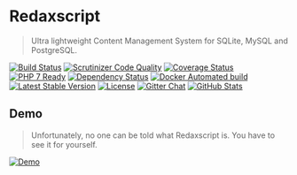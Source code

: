 Redaxscript
===========

> Ultra lightweight Content Management System for SQLite, MySQL and PostgreSQL.

[![Build Status](https://img.shields.io/travis/redaxmedia/redaxscript.svg?style=flat)](https://travis-ci.org/redaxmedia/redaxscript)
[![Scrutinizer Code Quality](https://img.shields.io/scrutinizer/g/redaxmedia/redaxscript.svg?style=flat)](https://scrutinizer-ci.com/g/redaxmedia/redaxscript)
[![Coverage Status](https://img.shields.io/coveralls/redaxmedia/redaxscript.svg?style=flat)](https://coveralls.io/r/redaxmedia/redaxscript)
[![PHP 7 Ready](http://php7ready.timesplinter.ch/redaxmedia/redaxscript/badge.svg?style=flat)](https://travis-ci.org/redaxmedia/redaxscript)
[![Dependency Status](https://gemnasium.com/badges/github.com/redaxmedia/redaxscript.svg)](https://gemnasium.com/github.com/redaxmedia/redaxscript)
[![Docker Automated build](https://img.shields.io/docker/automated/redaxmedia/redaxscript.svg)](https://hub.docker.com/r/redaxmedia/redaxscript/)
[![Latest Stable Version](https://img.shields.io/packagist/v/redaxmedia/redaxscript.svg?style=flat)](https://packagist.org/packages/redaxmedia/redaxscript)
[![License](https://img.shields.io/packagist/l/redaxmedia/redaxscript.svg?style=flat)](https://packagist.org/packages/redaxmedia/redaxscript)
[![Gitter Chat](https://img.shields.io/gitter/room/redaxmedia/redaxscript.js.svg?style=flat)](https://gitter.im/redaxmedia/redaxscript)
[![GitHub Stats](https://img.shields.io/badge/github-stats-ff5500.svg)](http://githubstats.com/redaxmedia/redaxscript)


Demo
----

> Unfortunately, no one can be told what Redaxscript is.
You have to see it for yourself.

[![Demo](https://img.shields.io/badge/demo-login-129e5e.svg?style=flat)](http://demo.redaxscript.com/demo/login)
